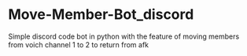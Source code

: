 # Move-Member-Bot_discord
Simple discord code bot in python with the feature of moving members from voich channel 1 to 2 to return from afk
